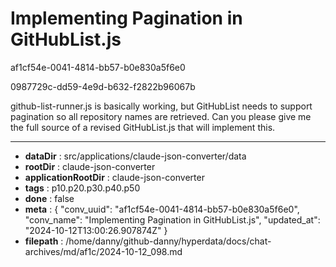 # Implementing Pagination in GitHubList.js

af1cf54e-0041-4814-bb57-b0e830a5f6e0

0987729c-dd59-4e9d-b632-f2822b96067b

github-list-runner.js is basically working, but GitHubList needs to support pagination so all repository names are retrieved. Can you please give me the full source of a revised GitHubList.js that will implement this.

---

* **dataDir** : src/applications/claude-json-converter/data
* **rootDir** : claude-json-converter
* **applicationRootDir** : claude-json-converter
* **tags** : p10.p20.p30.p40.p50
* **done** : false
* **meta** : {
  "conv_uuid": "af1cf54e-0041-4814-bb57-b0e830a5f6e0",
  "conv_name": "Implementing Pagination in GitHubList.js",
  "updated_at": "2024-10-12T13:00:26.907874Z"
}
* **filepath** : /home/danny/github-danny/hyperdata/docs/chat-archives/md/af1c/2024-10-12_098.md